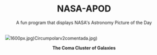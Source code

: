 <div align="center">
  <h1>
    NASA-APOD
  </h1>
</div>
  
<div align="center">
  A fun program that displays NASA's Astronomy Picture of the Day
</div>

<br>

![](https://apod.nasa.gov/apod/image/2403/ComaCluster_Hua_960.jpg)1600px.jpg)Circumpolarv2comentada.jpg)

<p align = "center">
  <b>The Coma Cluster of Galaxies</b>
</p>
